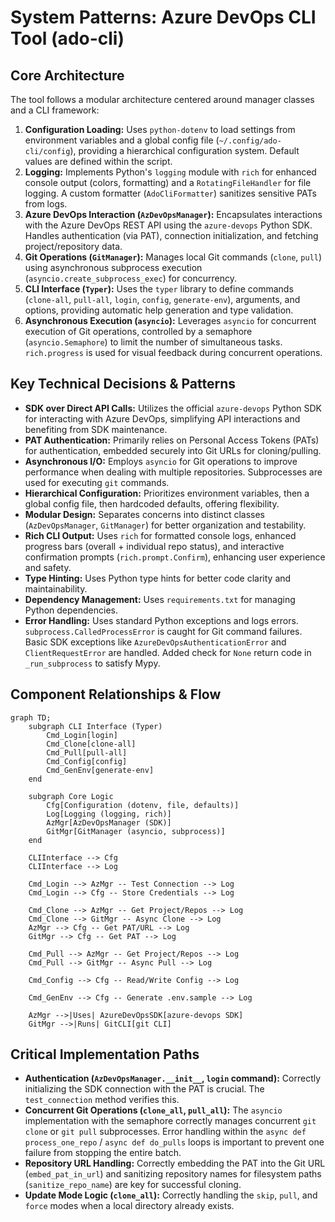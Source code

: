 # System Patterns: Azure DevOps CLI Tool (ado-cli)

## Core Architecture

The tool follows a modular architecture centered around manager classes and a CLI framework:

1.  **Configuration Loading:** Uses `python-dotenv` to load settings from environment variables and a global config file (`~/.config/ado-cli/config`), providing a hierarchical configuration system. Default values are defined within the script.
2.  **Logging:** Implements Python's `logging` module with `rich` for enhanced console output (colors, formatting) and a `RotatingFileHandler` for file logging. A custom formatter (`AdoCliFormatter`) sanitizes sensitive PATs from logs.
3.  **Azure DevOps Interaction (`AzDevOpsManager`):** Encapsulates interactions with the Azure DevOps REST API using the `azure-devops` Python SDK. Handles authentication (via PAT), connection initialization, and fetching project/repository data.
4.  **Git Operations (`GitManager`):** Manages local Git commands (`clone`, `pull`) using asynchronous subprocess execution (`asyncio.create_subprocess_exec`) for concurrency.
5.  **CLI Interface (`Typer`):** Uses the `typer` library to define commands (`clone-all`, `pull-all`, `login`, `config`, `generate-env`), arguments, and options, providing automatic help generation and type validation.
6.  **Asynchronous Execution (`asyncio`):** Leverages `asyncio` for concurrent execution of Git operations, controlled by a semaphore (`asyncio.Semaphore`) to limit the number of simultaneous tasks. `rich.progress` is used for visual feedback during concurrent operations.

## Key Technical Decisions & Patterns

-   **SDK over Direct API Calls:** Utilizes the official `azure-devops` Python SDK for interacting with Azure DevOps, simplifying API interactions and benefiting from SDK maintenance.
-   **PAT Authentication:** Primarily relies on Personal Access Tokens (PATs) for authentication, embedded securely into Git URLs for cloning/pulling.
-   **Asynchronous I/O:** Employs `asyncio` for Git operations to improve performance when dealing with multiple repositories. Subprocesses are used for executing `git` commands.
-   **Hierarchical Configuration:** Prioritizes environment variables, then a global config file, then hardcoded defaults, offering flexibility.
-   **Modular Design:** Separates concerns into distinct classes (`AzDevOpsManager`, `GitManager`) for better organization and testability.
-   **Rich CLI Output:** Uses `rich` for formatted console logs, enhanced progress bars (overall + individual repo status), and interactive confirmation prompts (`rich.prompt.Confirm`), enhancing user experience and safety.
-   **Type Hinting:** Uses Python type hints for better code clarity and maintainability.
-   **Dependency Management:** Uses `requirements.txt` for managing Python dependencies.
-   **Error Handling:** Uses standard Python exceptions and logs errors. `subprocess.CalledProcessError` is caught for Git command failures. Basic SDK exceptions like `AzureDevOpsAuthenticationError` and `ClientRequestError` are handled. Added check for `None` return code in `_run_subprocess` to satisfy Mypy.

## Component Relationships & Flow

```mermaid
graph TD;
    subgraph CLI Interface (Typer)
        Cmd_Login[login]
        Cmd_Clone[clone-all]
        Cmd_Pull[pull-all]
        Cmd_Config[config]
        Cmd_GenEnv[generate-env]
    end

    subgraph Core Logic
        Cfg[Configuration (dotenv, file, defaults)]
        Log[Logging (logging, rich)]
        AzMgr[AzDevOpsManager (SDK)]
        GitMgr[GitManager (asyncio, subprocess)]
    end

    CLIInterface --> Cfg
    CLIInterface --> Log

    Cmd_Login --> AzMgr -- Test Connection --> Log
    Cmd_Login --> Cfg -- Store Credentials --> Log

    Cmd_Clone --> AzMgr -- Get Project/Repos --> Log
    Cmd_Clone --> GitMgr -- Async Clone --> Log
    AzMgr --> Cfg -- Get PAT/URL --> Log
    GitMgr --> Cfg -- Get PAT --> Log

    Cmd_Pull --> AzMgr -- Get Project/Repos --> Log
    Cmd_Pull --> GitMgr -- Async Pull --> Log

    Cmd_Config --> Cfg -- Read/Write Config --> Log

    Cmd_GenEnv --> Cfg -- Generate .env.sample --> Log

    AzMgr -->|Uses| AzureDevOpsSDK[azure-devops SDK]
    GitMgr -->|Runs| GitCLI[git CLI]
```

## Critical Implementation Paths

-   **Authentication (`AzDevOpsManager.__init__`, `login` command):** Correctly initializing the SDK connection with the PAT is crucial. The `test_connection` method verifies this.
-   **Concurrent Git Operations (`clone_all`, `pull_all`):** The `asyncio` implementation with the semaphore correctly manages concurrent `git clone` or `git pull` subprocesses. Error handling within the `async def process_one_repo` / `async def do_pulls` loops is important to prevent one failure from stopping the entire batch.
-   **Repository URL Handling:** Correctly embedding the PAT into the Git URL (`embed_pat_in_url`) and sanitizing repository names for filesystem paths (`sanitize_repo_name`) are key for successful cloning.
-   **Update Mode Logic (`clone_all`):** Correctly handling the `skip`, `pull`, and `force` modes when a local directory already exists.
